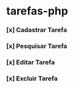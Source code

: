 # tarefas-php

### [x] Cadastrar Tarefa 
### [x] Pesquisar Tarefa 
### [x] Editar Tarefa 
### [x] Excluir Tarefa 
